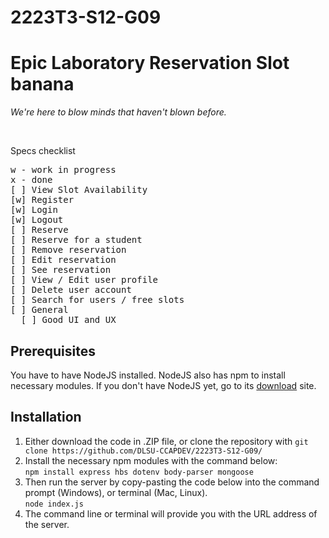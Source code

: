 # 2223T3-S12-G09
<h1>Epic Laboratory Reservation Slot banana</h1>
<p><i>We're here to blow minds that haven't blown before.</i></p>
<br>

Specs checklist
<pre>
w - work in progress
x - done
[ ] View Slot Availability
[w] Register
[w] Login
[w] Logout
[ ] Reserve
[ ] Reserve for a student
[ ] Remove reservation
[ ] Edit reservation
[ ] See reservation
[ ] View / Edit user profile
[ ] Delete user account
[ ] Search for users / free slots
[ ] General
  [ ] Good UI and UX
</pre>

<h2>Prerequisites</h2>
<p>You have to have NodeJS installed. NodeJS also has npm to install necessary modules. If you don't have 
NodeJS yet, go to its <a href='https://nodejs.org/en/download'>download</a> site.</p>

<h2>Installation</h2>
<ol>
  <li>
    Either download the code in .ZIP file, or clone the repository with <code>git clone https://github.com/DLSU-CCAPDEV/2223T3-S12-G09/</code>
  </li>
  <li>
    Install the necessary npm modules with the command below:<br>
    <code>npm install express hbs dotenv body-parser mongoose</code>
  </li>
  <li>
    Then run the server by copy-pasting the code below into the command prompt (Windows), or terminal (Mac, Linux).
    <br>
    <code>node index.js</code>
  </li>
  <li>
    The command line or terminal will provide you with the URL address of the server.
  </li>
</ol>
